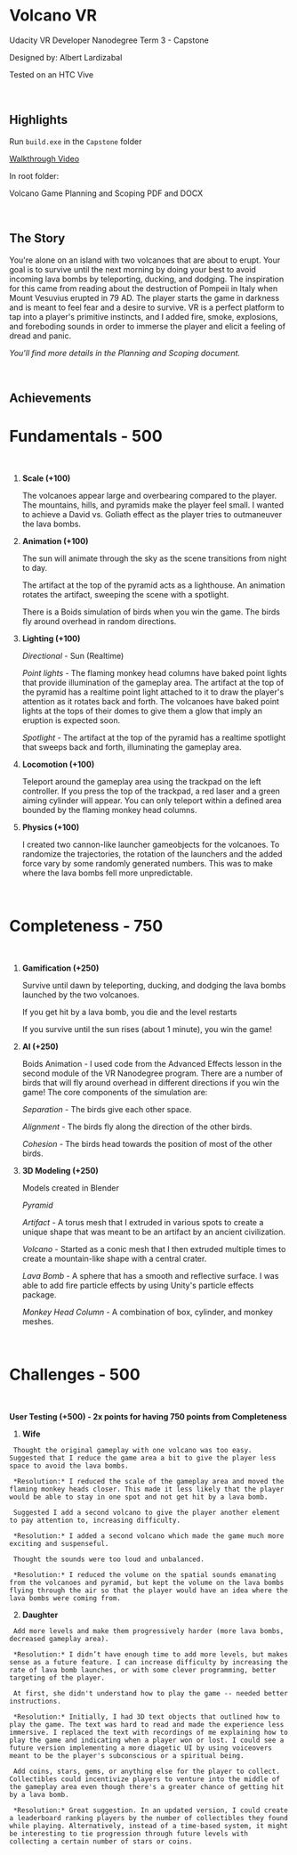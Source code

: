 # Volcano VR
 Udacity VR Developer Nanodegree Term 3 - Capstone

 Designed by: Albert Lardizabal

 Tested on an HTC Vive
 
 <br>

 ## Highlights
 
 Run `build.exe` in the `Capstone` folder
 
 [Walkthrough Video](https://youtu.be/xPksw9rp3Bw)

 In root folder:

 Volcano Game Planning and Scoping PDF and DOCX
 
 <br>

 ## The Story

 You're alone on an island with two volcanoes that are about to erupt. Your goal is to survive until the next morning by doing your best to avoid incoming lava bombs by teleporting, ducking, and dodging. The inspiration for this came from reading about the destruction of Pompeii in Italy when Mount Vesuvius erupted in 79 AD. The player starts the game in darkness and is meant to feel fear and a desire to survive. VR is a perfect platform to tap into a player's primitive instincts, and I added fire, smoke, explosions, and foreboding sounds in order to immerse the player and elicit a feeling of dread and panic.

 *You'll find more details in the Planning and Scoping document.*

 <br>

 ## Achievements

 **Fundamentals** - 500
 ======================

 <br>

 1. **Scale (+100)**

     The volcanoes appear large and overbearing compared to the player. The mountains, hills, and pyramids make the player feel small. I wanted to achieve a David vs. Goliath effect as the player tries to outmaneuver the lava bombs.

 2. **Animation (+100)**

     The sun will animate through the sky as the scene transitions from night to day.

     The artifact at the top of the pyramid acts as a lighthouse. An animation rotates the artifact, sweeping the scene with a spotlight.

     There is a Boids simulation of birds when you win the game. The birds fly around overhead in random directions.

 3. **Lighting (+100)**

     *Directional* - Sun (Realtime)

     *Point lights* - The flaming monkey head columns have baked point lights that provide illumination of the gameplay area. The artifact at the top of the pyramid has a realtime point light attached to it to draw the player's attention as it rotates back and forth. The volcanoes have baked point lights at the tops of their domes to give them a glow that imply an eruption is expected soon.

     *Spotlight* - The artifact at the top of the pyramid has a realtime spotlight that sweeps back and forth, illuminating the gameplay area.

 4. **Locomotion (+100)**

     Teleport around the gameplay area using the trackpad on the left controller. If you press the top of the trackpad, a red laser and a green aiming cylinder will appear. You can only teleport within a defined area bounded by the flaming monkey head columns.

 5. **Physics (+100)**
   
     I created two cannon-like launcher gameobjects for the volcanoes. To randomize the trajectories, the rotation of the launchers and the added force vary by some randomly generated numbers. This was to make where the lava bombs fell more unpredictable.

<br>

**Completeness** - 750
=======================

<br>

 1. **Gamification (+250)**

     Survive until dawn by teleporting, ducking, and dodging the lava bombs launched by the two volcanoes.
   
     If you get hit by a lava bomb, you die and the level restarts

     If you survive until the sun rises (about 1 minute), you win the game!

 2. **AI (+250)**
   
     Boids Animation - I used code from the Advanced Effects lesson in the second module of the VR Nanodegree program. There are a number of birds that will fly around overhead in different directions if you win the game! The core components of the simulation are:

     *Separation* - The birds give each other space.

     *Alignment* - The birds fly along the direction of the other birds.

     *Cohesion* - The birds head towards the position of most of the other birds.

 3. **3D Modeling (+250)**

     Models created in Blender
    
     *Pyramid*

     *Artifact* - A torus mesh that I extruded in various spots to create a unique shape that was meant to be an artifact by an ancient civilization.

     *Volcano* - Started as a conic mesh that I then extruded multiple times to create a mountain-like shape with a central crater.

     *Lava Bomb* - A sphere that has a smooth and reflective surface. I was able to add fire particle effects by using Unity's particle effects package.

     *Monkey Head Column* - A combination of box, cylinder, and monkey meshes.

<br>

 **Challenges** - 500
 ====================

<br>

 **User Testing (+500) - 2x points for having 750 points from Completeness**


   1. **Wife**

     Thought the original gameplay with one volcano was too easy. Suggested that I reduce the game area a bit to give the player less space to avoid the lava bombs.

     *Resolution:* I reduced the scale of the gameplay area and moved the flaming monkey heads closer. This made it less likely that the player would be able to stay in one spot and not get hit by a lava bomb.
 
     Suggested I add a second volcano to give the player another element to pay attention to, increasing difficulty.

     *Resolution:* I added a second volcano which made the game much more exciting and suspenseful.
   
     Thought the sounds were too loud and unbalanced.

     *Resolution:* I reduced the volume on the spatial sounds emanating from the volcanoes and pyramid, but kept the volume on the lava bombs flying through the air so that the player would have an idea where the lava bombs were coming from.

   2. **Daughter**

     Add more levels and make them progressively harder (more lava bombs, decreased gameplay area).

     *Resolution:* I didn’t have enough time to add more levels, but makes sense as a future feature. I can increase difficulty by increasing the rate of lava bomb launches, or with some clever programming, better targeting of the player.

     At first, she didn't understand how to play the game -- needed better instructions.

     *Resolution:* Initially, I had 3D text objects that outlined how to play the game. The text was hard to read and made the experience less immersive. I replaced the text with recordings of me explaining how to play the game and indicating when a player won or lost. I could see a future version implementing a more diagetic UI by using voiceovers meant to be the player's subconscious or a spiritual being.
   
     Add coins, stars, gems, or anything else for the player to collect. Collectibles could incentivize players to venture into the middle of the gameplay area even though there's a greater chance of getting hit by a lava bomb.

     *Resolution:* Great suggestion. In an updated version, I could create a leaderboard ranking players by the number of collectibles they found while playing. Alternatively, instead of a time-based system, it might be interesting to tie progression through future levels with collecting a certain number of stars or coins.